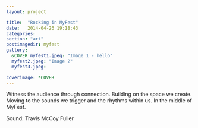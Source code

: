 ```yaml
---
layout: project

title:  "Rocking in MyFest"
date:   2014-04-26 19:18:43
categories: 
section: "art"
postimagedir: myfest
gallery:
  &COVER myfest1.jpeg: "Image 1 - hello"
  myfest2.jpeg: "Image 2"
  myfest3.jpeg:

coverimage: *COVER
---
```


Witness the audience through connection. Building on the space we create. Moving to the sounds we trigger and the rhythms within us. In the middle of MyFest.

Sound: Travis McCoy Fuller
